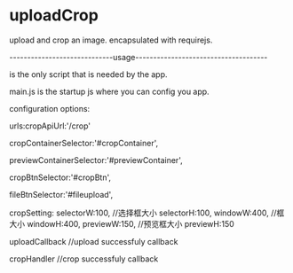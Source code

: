 uploadCrop
==========
upload and crop an image.
encapsulated with requirejs.

-----------------------------usage-------------------------------------
<script type="text/javascript" data-main="app" src="lib/require.js"></script>
is the only script that is needed by the app.

main.js
is the startup js where you can config you app.

configuration options:

urls:cropApiUrl:'/crop'

cropContainerSelector:'#cropContainer',

previewContainerSelector:'#previewContainer',

cropBtnSelector:'#cropBtn',

fileBtnSelector:'#fileupload',

cropSetting:
                selectorW:100, //选择框大小
                selectorH:100,
                windowW:400, //框大小
                windowH:400,
                previewW:150, //预览框大小
                previewH:150
            

        
uploadCallback //upload successfuly callback

cropHandler   //crop successfuly callback
